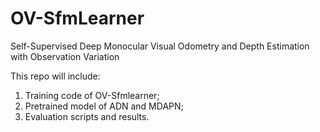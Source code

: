 # OV-SfmLearner
Self-Supervised Deep Monocular Visual Odometry and Depth Estimation with Observation Variation

This repo will include:
  1. Training code of OV-Sfmlearner;
  2. Pretrained model of ADN and MDAPN;
  3. Evaluation scripts and results.
